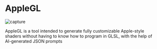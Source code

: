 # AppleGL
![capture](https://github.com/davider0/applegl/assets/69058122/b404e8c6-09a6-4fc5-9557-fdb9227890b6)

AppleGL is a tool intended to generate fully customizable Apple-style shaders without having to know how to program in GLSL, with the help of AI-generated JSON prompts 
